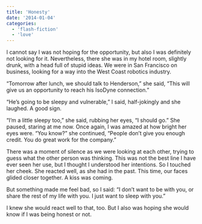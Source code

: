 ```yaml
---
title: 'Honesty'
date: '2014-01-04'
categories:
  - 'flash-fiction'
  - 'love'
---
```


I cannot say I was not hoping for the opportunity, but also I was definitely not
looking for it. Nevertheless, there she was in my hotel room, slightly drunk,
with a head full of stupid ideas. We were in San Francisco on business, looking
for a way into the West Coast robotics industry.

<!-- truncate -->


“Tomorrow after lunch, we should talk to Henderson,” she said, “This will give
us an opportunity to reach his IsoDyne connection.”

“He’s going to be sleepy and vulnerable,” I said, half-jokingly and she laughed.
A good sign.

“I’m a little sleepy too,” she said, rubbing her eyes, “I should go.” She
paused, staring at me now. Once again, I was amazed at how bright her eyes were.
“You know?” she continued, “People don’t give you enough credit. You do great
work for the company.”

There was a moment of silence as we were looking at each other, trying to guess
what the other person was thinking. This was not the best line I have ever seen
her use, but I thought I understood her intentions. So I touched her cheek. She
reacted well, as she had in the past. This time, our faces glided closer
together. A kiss was coming.

But something made me feel bad, so I said: “I don’t want to be with you, or
share the rest of my life with you. I just want to sleep with you.”

I knew she would react well to that, too. But I also was hoping she would know
if I was being honest or not.
